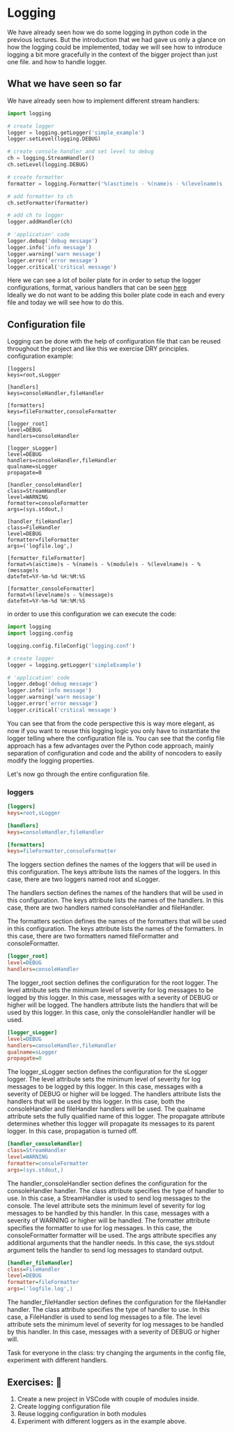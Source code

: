 # Logging

We have already seen how we do some logging in python code in the previous lectures. But the introduction that we had gave us only a glance on how the logging could be implemented, today we will see how to introduce logging a bit more gracefully in the context of the bigger project than just one file. and how to handle logger.

## What we have seen so far

We have already seen how to implement different stream handlers:

```python
import logging

# create logger
logger = logging.getLogger('simple_example')
logger.setLevel(logging.DEBUG)

# create console handler and set level to debug
ch = logging.StreamHandler()
ch.setLevel(logging.DEBUG)

# create formatter
formatter = logging.Formatter('%(asctime)s - %(name)s - %(levelname)s - %(message)s')

# add formatter to ch
ch.setFormatter(formatter)

# add ch to logger
logger.addHandler(ch)

# 'application' code
logger.debug('debug message')
logger.info('info message')
logger.warning('warn message')
logger.error('error message')
logger.critical('critical message')
```

Here we can see a lot of boiler plate for in order to setup the logger configurations, format, various handlers that can be seen [here](https://docs.python.org/3/library/logging.handlers.html)  
Ideally we do not want to be adding this boiler plate code in each and every file and today we will see how to do this.

## Configuration file

Logging can be done with the help of configuration file that can be reused throughout the project and like this we exercise DRY principles.
configuration example:

```config
[loggers]
keys=root,sLogger

[handlers]
keys=consoleHandler,fileHandler

[formatters]
keys=fileFormatter,consoleFormatter

[logger_root]
level=DEBUG
handlers=consoleHandler

[logger_sLogger]
level=DEBUG
handlers=consoleHandler,fileHandler
qualname=sLogger
propagate=0

[handler_consoleHandler]
class=StreamHandler
level=WARNING
formatter=consoleFormatter
args=(sys.stdout,)

[handler_fileHandler]
class=FileHandler
level=DEBUG
formatter=fileFormatter
args=('logfile.log',)

[formatter_fileFormatter]
format=%(asctime)s - %(name)s - %(module)s - %(levelname)s - %(message)s
datefmt=%Y-%m-%d %H:%M:%S

[formatter_consoleFormatter]
format=%(levelname)s - %(message)s
datefmt=%Y-%m-%d %H:%M:%S
```

in order to use this configuration we can execute the code:

```python
import logging
import logging.config

logging.config.fileConfig('logging.conf')

# create logger
logger = logging.getLogger('simpleExample')

# 'application' code
logger.debug('debug message')
logger.info('info message')
logger.warning('warn message')
logger.error('error message')
logger.critical('critical message')
```

You can see that from the code perspective this is way more elegant, as now if you want to reuse this logging logic you only have to instantiate the logger telling where the configuration file is. You can see that the config file approach has a few advantages over the Python code approach, mainly separation of configuration and code and the ability of noncoders to easily modify the logging properties.

Let's now go through the entire configuration file.

### loggers

```ini
[loggers]
keys=root,sLogger

[handlers]
keys=consoleHandler,fileHandler

[formatters]
keys=fileFormatter,consoleFormatter
```
The loggers section defines the names of the loggers that will be used in this configuration. The keys attribute lists the names of the loggers. In this case, there are two loggers named root and sLogger.

The handlers section defines the names of the handlers that will be used in this configuration. The keys attribute lists the names of the handlers. In this case, there are two handlers named consoleHandler and fileHandler.

The formatters section defines the names of the formatters that will be used in this configuration. The keys attribute lists the names of the formatters. In this case, there are two formatters named fileFormatter and consoleFormatter.

```ini
[logger_root]
level=DEBUG
handlers=consoleHandler
```

The logger_root section defines the configuration for the root logger. The level attribute sets the minimum level of severity for log messages to be logged by this logger. In this case, messages with a severity of DEBUG or higher will be logged. The handlers attribute lists the handlers that will be used by this logger. In this case, only the consoleHandler handler will be used.

```ini
[logger_sLogger]
level=DEBUG
handlers=consoleHandler,fileHandler
qualname=sLogger
propagate=0
```

The logger_sLogger section defines the configuration for the sLogger logger. The level attribute sets the minimum level of severity for log messages to be logged by this logger. In this case, messages with a severity of DEBUG or higher will be logged. The handlers attribute lists the handlers that will be used by this logger. In this case, both the consoleHandler and fileHandler handlers will be used. The qualname attribute sets the fully qualified name of this logger. The propagate attribute determines whether this logger will propagate its messages to its parent logger. In this case, propagation is turned off.


```ini
[handler_consoleHandler]
class=StreamHandler
level=WARNING
formatter=consoleFormatter
args=(sys.stdout,)
```


The handler_consoleHandler section defines the configuration for the consoleHandler handler. The class attribute specifies the type of handler to use. In this case, a StreamHandler is used to send log messages to the console. The level attribute sets the minimum level of severity for log messages to be handled by this handler. In this case, messages with a severity of WARNING or higher will be handled. The formatter attribute specifies the formatter to use for log messages. In this case, the consoleFormatter formatter will be used. The args attribute specifies any additional arguments that the handler needs. In this case, the sys.stdout argument tells the handler to send log messages to standard output.

```ini
[handler_fileHandler]
class=FileHandler
level=DEBUG
formatter=fileFormatter
args=('logfile.log',)
```

The handler_fileHandler section defines the configuration for the fileHandler handler. The class attribute specifies the type of handler to use. In this case, a FileHandler is used to send log messages to a file. The level attribute sets the minimum level of severity for log messages to be handled by this handler. In this case, messages with a severity of DEBUG or higher will.

Task for everyone in the class: try changing the arguments in the config file, experiment with different handlers.

## Exercises: 🧠 

1. Create a new project in VSCode with couple of modules inside. 
1. Create logging configuration file
1. Reuse logging configuration in both modules
1. Experiment with different loggers as in the example above.
